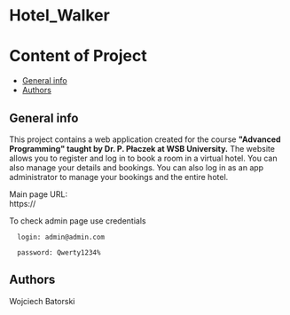 # Hotel_Walker

# Content of Project
* [General info](#general-info)
* [Authors](#authors)


## General info
This project contains a web application created for the course <b>"Advanced Programming" taught by Dr. P. Płaczek at WSB University.</b> The website allows you to register and log in to book a room in a virtual hotel. You can also manage your details and bookings. You can also log in as an app administrator to manage your bookings and the entire hotel.

Main page URL:<br>https://</br>

To check admin page use credentials
```
  login: admin@admin.com
```
```
  password: Qwerty1234%
```

## Authors
Wojciech Batorski
